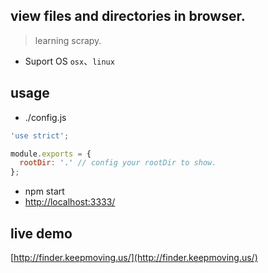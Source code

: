 ## view files and directories in browser.
> learning scrapy.

- Suport OS  `osx`、`linux`


## usage

- ./config.js

```javascript
'use strict';

module.exports = {
  rootDir: '.' // config your rootDir to show.
};
```

- npm start
- [http://localhost:3333/](http://localhost:3333/)

## live demo

[http://finder.keepmoving.us/](http://finder.keepmoving.us/)
